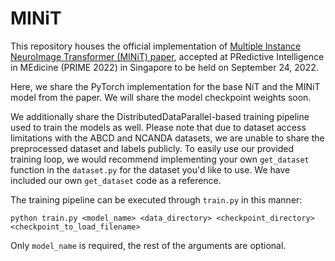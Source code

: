 # MINiT
This repository houses the official implementation of [Multiple Instance NeuroImage Transformer (MINiT) paper](https://arxiv.org/abs/2208.09567), accepted at PRedictive Intelligence in MEdicine (PRIME 2022) in Singapore to be held on September 24, 2022.

Here, we share the PyTorch implementation for the base NiT and the MINiT model from the paper. 
We will share the model checkpoint weights soon.

We additionally share the DistributedDataParallel-based training pipeline used to train the models as well. Please note that due to dataset access limitations with the ABCD and NCANDA datasets, we are unable to share the preprocessed dataset and labels publicly. To easily use our provided training loop, we would recommend implementing your own `get_dataset` function in the `dataset.py` for the dataset you'd like to use. We have included our own `get_dataset` code as a reference.

The training pipeline can be executed through `train.py` in this manner:
```
python train.py <model_name> <data_directory> <checkpoint_directory> <checkpoint_to_load_filename>
```
Only `model_name` is required, the rest of the arguments are optional.
